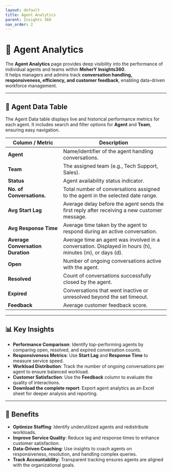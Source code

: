 ```yaml
---
layout: default
title: Agent Analytics
parent: Insights 360
nav_order: 2
---
```


# 👤 Agent Analytics  

The **Agent Analytics** page provides deep visibility into the performance of individual agents and teams within **MeherY Insights360**.  
It helps managers and admins track **conversation handling, responsiveness, efficiency, and customer feedback**, enabling data-driven workforce management.  

---

## 📑 Agent Data Table  

The Agent Data table displays live and historical performance metrics for each agent. It includes search and filter options for **Agent** and **Team**, ensuring easy navigation.  

| Column / Metric | Description |
|-----------------|-------------|
| **Agent** | Name/identifier of the agent handling conversations. |
| **Team** | The assigned team (e.g., Tech Support, Sales). |
| **Status** | Agent availability status indicator. |
| **No. of Conversations.** | Total number of conversations assigned to the agent in the selected date range. |
| **Avg Start Lag** | Average delay before the agent sends the first reply after receiving a new customer message. |
| **Avg Response Time** | Average time taken by the agent to respond during an active conversation. |
| **Average Conversation Duration** | Average time an agent was involved in a conversation. Displayed in hours (h), minutes (m), or days (d). |
| **Open** | Number of ongoing conversations active with the agent. |
| **Resolved** | Count of conversations successfully closed by the agent. |
| **Expired** | Conversations that went inactive or unresolved beyond the set timeout. |
| **Feedback** | Average customer feedback score. |

---

## 📊 Key Insights  

- **Performance Comparison**: Identify top-performing agents by comparing open, resolved, and expired conversation counts.  
- **Responsiveness Metrics**: Use **Start Lag** and **Response Time** to measure service speed.  
- **Workload Distribution**: Track the number of ongoing conversations per agent to ensure balanced workload.  
- **Customer Satisfaction**: Use the **Feedback** column to evaluate the quality of interactions.  
- **Download the complete report**: Export agent analytics as an Excel sheet for deeper analysis and reporting. 

---

## 🚀 Benefits  

- **Optimize Staffing**: Identify underutilized agents and redistribute workloads.  
- **Improve Service Quality**: Reduce lag and response times to enhance customer satisfaction.  
- **Data-Driven Coaching**: Use insights to coach agents on responsiveness, resolution, and handling complex queries.  
- **Track Accountability**: Transparent tracking ensures agents are aligned with the organizational goals.  
